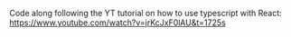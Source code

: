 Code along following the YT tutorial on how to use typescript with React:
https://www.youtube.com/watch?v=jrKcJxF0lAU&t=1725s
